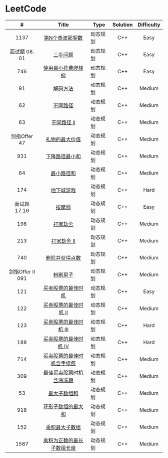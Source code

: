 # LeetCode

|        #         |                            Title                             | Type     | Solution | Difficulty |
| :--------------: | :----------------------------------------------------------: | -------- | :------: | :--------: |
|       1137       | [第N个泰波那契数](https://leetcode.cn/problems/n-th-tribonacci-number/) | 动态规划 |   C++    |    Easy    |
|  面试题 08. 01   | [三步问题](https://leetcode.cn/problems/three-steps-problem-lcci/) | 动态规划 |   C++    |    Easy    |
|       746        | [使用最小花费爬楼梯](https://leetcode.cn/problems/min-cost-climbing-stairs/) | 动态规划 |   C++    |    Easy    |
|        91        |    [解码方法](https://leetcode.cn/problems/decode-ways/)     | 动态规划 |   C++    |   Medium   |
|        62        |    [不同路径](https://leetcode.cn/problems/unique-paths/)    | 动态规划 |   C++    |   Medium   |
|        63        | [不同路径 ll](https://leetcode.cn/problems/unique-paths-ii/) | 动态规划 |   C++    |   Medium   |
|   剑指Offer 47   | [礼物的最大价值](https://leetcode.cn/problems/li-wu-de-zui-da-jie-zhi-lcof/) | 动态规划 |   C++    |   Medium   |
|       931        |                      [下降路径最小和]()                      | 动态规划 |   C++    |   Medium   |
|        64        | [最小路径和](https://leetcode.cn/problems/minimum-path-sum/) | 动态规划 |   C++    |   Medium   |
|       174        |   [地下城游戏](https://leetcode.cn/problems/dungeon-game/)   | 动态规划 |   C++    |    Hard    |
|   面试题 17.16   |  [按摩师](https://leetcode.cn/problems/the-masseuse-lcci/)   | 动态规划 |   C++    |    Easy    |
|       198        |    [打家劫舍](https://leetcode.cn/problems/house-robber/)    | 动态规划 |   C++    |   Medium   |
|       213        | [打家劫舍 II](https://leetcode.cn/problems/house-robber-ii/) | 动态规划 |   C++    |   Medium   |
|       740        | [删除并获得点数](https://leetcode.cn/problems/delete-and-earn/) | 动态规划 |   C++    |   Medium   |
| 剑指Offer II 091 |       [粉刷房子](https://leetcode.cn/problems/JEj789/)       | 动态规划 |   C++    |   Medium   |
|       121        | [买卖股票的最佳时机](https://leetcode.cn/problems/best-time-to-buy-and-sell-stock/) | 动态规划 |   C++    |    Easy    |
|       122        | [买卖股票的最佳时机 II](https://leetcode.cn/problems/best-time-to-buy-and-sell-stock-ii/) | 动态规划 |   C++    |   Medium   |
|       123        | [买卖股票的最佳时机 III](https://leetcode.cn/problems/best-time-to-buy-and-sell-stock-iii/) | 动态规划 |   C++    |    Hard    |
|       188        | [买卖股票的最佳时机 IV](https://leetcode.cn/problems/best-time-to-buy-and-sell-stock-iv/) | 动态规划 |   C++    |    Hard    |
|       714        | [买卖股票的最佳时机含手续费](https://leetcode.cn/problems/best-time-to-buy-and-sell-stock-with-transaction-fee/) | 动态规划 |   C++    |   Medium   |
|       309        | [最佳买卖股票时机含冷冻期](https://leetcode.cn/problems/best-time-to-buy-and-sell-stock-with-cooldown/) | 动态规划 |   C++    |   Medium   |
|        53        | [最大子数组和](https://leetcode.cn/problems/maximum-subarray/) | 动态规划 |   C++    |   Medium   |
|       918        | [环形子数组的最大和](https://leetcode.cn/problems/maximum-sum-circular-subarray/) | 动态规划 |   C++    |   Medium   |
|       152        | [乘积最大子数组](https://leetcode.cn/problems/maximum-product-subarray/) | 动态规划 |   C++    |   Medium   |
|       1567       | [乘积为正数的最长子数组长度](https://leetcode.cn/problems/maximum-length-of-subarray-with-positive-product/) | 动态规划 |   C++    |   Medium   |

